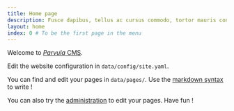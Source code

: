```yaml
---
title: Home page
description: Fusce dapibus, tellus ac cursus commodo, tortor mauris condimentum nibh, ut fermentum massa justo sit amet risus.
layout: home
index: 0 # To be the first page in the menu
---
```


Welcome to [*Parvula* CMS](https://github.com/BafS/parvula).

Edit the website configuration in `data/config/site.yaml`.

You can find and edit your pages in `data/pages/`. Use the  [markdown syntax](http://daringfireball.net/projects/markdown/) to write !

You can also try the [administration](/admin) to edit your pages. Have fun !
